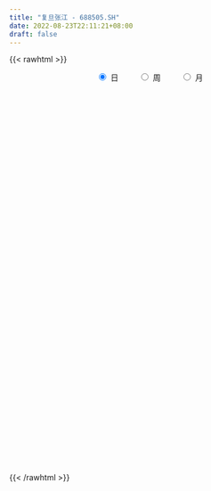 ```yaml
---
title: "复旦张江 - 688505.SH"
date: 2022-08-23T22:11:21+08:00
draft: false
---
```

{{< rawhtml >}}
    <div style="text-align: center">
        <label style="padding: 1rem;"><input style="margin-right: .5rem" type="radio" name="period" value="D" checked onclick="period_change(this)">日</label>
        <label style="padding: 1rem;"><input style="margin-right: .5rem" type="radio" name="period" value="W" onclick="period_change(this)">周</label>
        <label style="padding: 1rem;"><input style="margin-right: .5rem" type="radio" name="period" value="M" onclick="period_change(this)">月</label>
    </div>
    <div id="chart" style="height: 700px;"></div> 
    <script type="text/javascript">
        const D_v = [76328.66,48718.75,51673.38,48593.24,32938.9,32099.64,43864.96,25094.76,21499.62,27005.58,25960.57,44489.82,26646.98,16839.26,27186.31,17650.67,31165.81,21767.52,19014.86,17422.66,15297.17,24206.84,29619.62,17460.72,34675.68,40449.89,35082.42,28810.67,34961.27,22190.69,23290.17,16695.64,68812.98,31321.68,22598.66,21923.4,22404.1,19158.09,12750.7,12452.68,10715.22,10880.8,13964.85,22735.4,21359.89,11650.15,12682.81,9159.92,12385.87,13962.2,31898.97,16087.97,20647.79,10411.73,10715.38,11738.83,15129.91,21895.9,42378.8,28022.64,15023.96,12679.72,13026.88,21843.67,43328.96,18750.77,11022.81,17846.44,23615.46,11383.09,9647.16,7306.92,10252.42,15145.03,9980.02,29774.53,13939.9,9426.38,10281.34,10187.35,15174.56,17525.55,43555.83,18565.34,40771.62,23407.54,20219.77,21997.75,11244.55,8115.82,20741.44,22721.81,18807.56,40861.44,33724.51,17733.94,29205.51,15873.86,20703.84,14997.7,15322.51,16467.96,23490.02,21555.84,19764.65,30708.14,20099.13,27741.72,16903.27,24278.81,28329.15,27124.76,21354.89,20408.61,13074.81,19163.3,15902.95,67958.71,32864.44,26677.65,36218.68,34462.4,25064.29,37264.18,27224.1,22513.42,15408.99,10113.68,14220.86,20491.48,17607.98,16617.59,25981.37,15608.17,12649.64,11375.16,12548.75,12487.49,11786.83,9486.56,14802.1,11200.28,14172.16,18142.05,12207.58,8937.88,9774.83,13845.26,9209.18,9487.61,14342.39,17788.95,11445.05,8363.87,9127.71,12724.09,9289.97,8888.23,12164.16,10303.76,12368.24,11558.86,12117.13,11739.08,27234.64,12341.15,11121.39,6440.14,17146.52,22449.97,36831.16,45171.41,93905.0,58542.0,32676.22,43978.54,58870.8,27734.43,117221.06,75694.62,76534.49,51558.11,50437.21,32629.89,40467.21,35429.46,39816.4,91160.13,99369.83,52700.39,46005.67,57762.95,52790.23,37413.96,45991.01,40026.73,41416.73,33459.29,89448.97,69896.51,48633.67,113622.12,81937.55,41734.45,53267.99,86619.14,54147.04,28687.25,23874.56,31375.1,19596.99,35255.6,37209.27,22827.5,25039.27,28131.82,25658.21,28813.22,24873.69,47017.04,35700.39,28334.89,17886.74,28197.27,24090.89,18882.47,20586.09,20383.52,24140.84,19648.96,20087.07,96918.32,47454.74,23915.64,32422.05,26734.75,30548.29,17891.36,21675.2,27635.55,19214.37,24518.55,26793.66,37311.09,19608.28,18713.37,20454.15,20051.81,25027.97,29083.27,64382.86,47965.41,24905.64,29293.91,27135.43,18122.7,26341.39,20803.15,16843.56,17252.77,21098.57,23088.86,31375.29,18657.32,24502.76,20940.46,29505.53,26672.9,21294.03,16858.69,20639.15,21657.83,23945.89,24113.18,21615.39,19369.04,18343.1,19772.87,21537.57,19199.63,40028.13,36766.38,25784.19,13401.2,15415.64,27430.5,29757.54,19250.62,20211.95,15404.55,11910.68,16417.95,10106.75,7985.21,15816.31,9913.17,9692.74,25210.13,17028.23,11307.41,12731.07,13560.79,8439.44,9860.7,9729.69,9134.87,8779.13,15239.05,17227.47,16758.8,33887.76,16970.27,15702.16,18327.01,12005.79,15516.58,17181.44,24643.97,28267.5,16661.13,25308.16,53048.96,31288.53,23276.6,17846.16,21428.91,14972.62,11208.3,16704.56,25935.52,24278.87,17865.74,20089.8,19713.56,15949.75,16583.13,20652.64,22599.27,26258.0,24922.41,23234.12,21282.09,34811.97,43201.85,52483.68,81967.58,44239.96,47801.56,46836.81,72987.06,62887.3,60676.8,46382.47,118111.95,90764.12,63988.63,42637.53,47947.69,40301.61,52604.08,51623.59,21352.5,30877.44,15988.32,14436.21,14929.05,17668.02,15276.91,18944.11,14104.94,10872.46,11357.83,11541.3,13301.26,21611.87,18243.04,17025.69,41875.85,20403.26,24347.25,14489.0,15483.08,18844.79,22623.47,23944.36,29297.0,36581.4,28514.9,32473.05,28147.74,22550.49,26518.51,31687.51,20624.36,33972.26,19965.81,18350.92,22656.51,25113.72,24638.89,45288.75,26452.96,61568.58,29667.18,30217.52,27485.73,28699.68,25957.76,18041.05,15725.3,13852.19,26691.45,11620.84,10227.06,17317.61,23254.58,19511.82,30669.19,25116.96,23685.93,13861.62,23257.62,27136.54,16119.41,12451.39,18106.73,19749.21,17783.84,17279.1,24046.97,20056.16,12817.63,15588.83,25064.43,37411.01,34391.36,13470.41,15643.63,15232.92,16887.49,34327.24,34906.41,61331.27,77508.77,41334.57,28623.17,26815.86,29357.61,32153.39,23260.65,32981.77,23917.61,22853.95,32698.36,27139.98,21242.62,26099.07,32208.95,25035.82,29254.71,30240.11,21017.47,19726.6,77703.59,33769.61,26721.53,30792.26,20430.72,21557.47,33388.0,13578.83,25626.44,18634.07,19304.44,15305.17,15522.05,21306.68,22570.69,12601.27,13154.87,12483.11,20022.09,17953.41,11801.96,33200.71,18763.9,13402.37,29900.54,16544.15,27367.65,15707.46,28948.59,21370.57,15259.08,62560.91,19681.72,18219.7,20054.93,14230.99,16109.06]
const D_histogram = [0.0,-0.0287179487,-0.1013064504,-0.2299030663,-0.2440258501,-0.2904012749,-0.2485999255,-0.2418623212,-0.2275478108,-0.186379823,-0.162660901,-0.2030818476,-0.2779317408,-0.2906699097,-0.3097342964,-0.2978733149,-0.2889079527,-0.2668909455,-0.2206466967,-0.1560331708,-0.1142083097,-0.1109353491,-0.1247247597,-0.1150162121,-0.1891055949,-0.2801323438,-0.3750885016,-0.4462532231,-0.3765046982,-0.2837739937,-0.1712801729,-0.1099800178,0.0496490683,0.1641484403,0.2101616461,0.2052525476,0.2352244132,0.2070941428,0.1620563274,0.1020310216,0.0750928751,0.0605614598,0.1163332061,0.2174480546,0.2760928484,0.289098467,0.2638613486,0.2319685941,0.2149163293,0.2177806922,0.2631143693,0.2440224565,0.1735073058,0.1340507322,0.0922113874,0.05979616,0.0201726963,-0.0621427286,-0.2037741464,-0.2049396981,-0.2164531459,-0.1829396058,-0.1691307952,-0.0901533749,0.0008469294,0.0237730211,0.0512769324,0.0411626865,0.0838495158,0.1016808444,0.1180829672,0.1209731505,0.119434318,0.1002498547,0.0899279425,0.1174058653,0.0985830623,0.0751144286,0.0625564746,0.0630964429,0.074226526,0.0950707132,0.1577083855,0.1663171885,0.2193652877,0.2152996204,0.1623950356,0.0774533181,0.0354198508,0.012192352,-0.0535794627,-0.1073475294,-0.1613776048,-0.2136480974,-0.2201071832,-0.2282829574,-0.2653037765,-0.2604228402,-0.2378754787,-0.2163821271,-0.1993738302,-0.1530668599,-0.0738820736,-0.00168525,0.0144875704,-0.0302240841,-0.0570773647,-0.0922594073,-0.0980601695,-0.123208328,-0.0810263851,-0.0101569903,0.0462832541,0.1046552927,0.1245635848,0.1586029663,0.1559575404,0.2609282178,0.2964269283,0.2749964351,0.2636910105,0.268934253,0.2479241726,0.1675993204,0.0590313002,-0.032964271,-0.0956349742,-0.1242967888,-0.1030532749,-0.0494942788,-0.0045406504,0.0530947584,0.0893712621,0.0833516297,0.0815796611,0.0715279959,0.0489925559,0.0592691602,0.0498709637,0.0572379349,0.0522601605,0.054364833,0.0536544641,0.0115276797,-0.0211908448,-0.0251891678,-0.0377226338,-0.0676262923,-0.0620231531,-0.0572917625,-0.0296116792,-0.0061621138,0.0312895705,0.0410213788,0.0570259646,0.0453607666,0.043026049,0.0299712278,0.0146423579,0.0197181793,0.0066397626,0.0256109147,0.044471945,0.0717465156,0.1014248742,0.0931705024,0.06582822,0.0405688296,0.0548608749,0.0815815627,0.1253546023,0.1721299489,0.2670823246,0.3266562298,0.331470168,0.2645777094,0.2583910963,0.2287241606,0.3251347787,0.3090639113,0.3170800126,0.2343894839,0.0820537573,-0.0033891179,-0.0213582396,-0.0094471784,-0.0196157911,0.0456608009,0.1700152479,0.2191930399,0.2149831113,0.2076739738,0.1274945314,0.0732006703,0.0703577334,0.0180653014,-0.0395466761,-0.0750464093,-0.0021190031,0.0034859007,-0.0327692227,0.0235001659,-0.0158508565,-0.0364547305,-0.0703103205,-0.1903088916,-0.2956728047,-0.3518433874,-0.3696050066,-0.4183168545,-0.4095304084,-0.3533833402,-0.2575640853,-0.2006654628,-0.1630287817,-0.1677844624,-0.1455104779,-0.1109598739,-0.0945235347,-0.1156141131,-0.119289774,-0.1415798341,-0.1370316232,-0.1468584612,-0.1335747869,-0.1247049219,-0.1258022352,-0.092597403,-0.0458040208,-0.0292182569,-0.0400270214,0.0251873099,0.0235326598,0.026585826,0.0227964643,-0.0004512139,-0.0461624573,-0.0830303032,-0.1103188327,-0.0935452152,-0.0664129824,-0.042993591,-0.0006948465,0.0410104982,0.0634715846,0.0712722775,0.0514438048,0.0688269344,0.0925110366,0.1142248187,0.139686795,0.108409036,0.0850801139,0.039044446,0.0066279708,-0.0098244498,-0.042189474,-0.0380630589,-0.0328920824,-0.0317297348,-0.0426411816,-0.0604510647,-0.0853424102,-0.0844549724,-0.0704548068,-0.0634872311,-0.0330683262,-0.0028715316,0.0198660378,0.0379674428,0.0406403693,0.0487265169,0.0577560898,0.0540084678,0.0410493545,0.0248169653,0.0213672019,0.0075543603,0.0115655518,0.0169392189,0.0426300306,0.0553606054,0.0444963563,0.0333513205,0.0429601722,0.0688045916,0.0841682243,0.0906891264,0.0930335707,0.0790236408,0.0572319488,0.0596544845,0.0501876521,0.0438614996,0.0205902234,0.0025491241,-0.0061684542,-0.0519671927,-0.103810332,-0.1175589018,-0.1077182237,-0.1095278569,-0.0902154076,-0.0680434669,-0.0514682238,-0.0436197139,-0.0262367257,-0.0030909808,0.0167168654,0.0263361773,0.0551704696,0.0656931049,0.071695126,0.0571549011,0.0501546251,0.0481328965,0.0498660794,0.0601300232,0.0705985448,0.0670838969,0.0650470414,0.0951656126,0.1047140406,0.1006302924,0.088625057,0.0522986509,0.0178295365,0.0022452434,-0.0038814558,0.0007169365,0.0073276825,0.0071783656,0.0002307323,-0.0118906269,-0.0240395478,-0.02721779,-0.0290119776,-0.0285021348,-0.0341680548,-0.05098805,-0.0508269005,-0.0501257277,-0.0451795288,-0.0351762379,-0.0160657087,0.0167223456,0.0225029282,0.0371666765,0.0335704536,0.0524646026,0.0607327053,0.0662359948,0.0568033635,0.0734739092,0.0792988189,0.0484836793,0.0159916189,-0.0273718432,-0.0656410693,-0.120897764,-0.1906496203,-0.2207233617,-0.2557568728,-0.2531890372,-0.2253345936,-0.1844921169,-0.1397822344,-0.1016934539,-0.0924939076,-0.0710405382,-0.0415930618,-0.0156038635,-0.0026817287,0.0103134092,0.0366894571,0.0393536229,0.0524533511,0.0336352046,0.0327356147,0.0475068122,0.0571776615,0.0687580196,0.0769423862,0.0811174524,0.0676977573,0.0291211296,-0.0270965582,-0.0275448743,-0.0063534563,-0.0020512058,-0.0328063265,-0.0334317674,-0.0118726412,0.017382824,0.0537180264,0.0669364197,0.0718400964,0.067282413,0.066452753,0.0493446562,0.048983161,0.0520054759,0.0709116177,0.0724554792,0.0724435769,0.0476795267,0.0041235745,-0.0470223715,-0.0650375349,-0.0886359427,-0.0951494341,-0.1223049499,-0.1255964769,-0.1236825372,-0.1208770528,-0.1327005695,-0.1374547617,-0.1761443035,-0.187087332,-0.1649612594,-0.1445900258,-0.1011681462,-0.0523641753,-0.0275147389,0.0072457645,0.0380833189,0.0596532767,0.0818059093,0.0972324316,0.0946493294,0.0870795954,0.0861553327,0.0783994057,0.0748857106,0.0944661308,0.0685674988,0.0600372126,0.0512162243,0.0431968849,0.0455745856,0.068280319,0.0934468997,0.1345780498,0.1762326461,0.1773394575,0.1666093755,0.1371557308,0.1163432218,0.0966672526,0.0721330008,0.0571625713,0.04884105,0.0443736681,0.0475604502,0.042505725,0.0241571844,0.0156139086,0.0174577081,0.0192937142,0.0254518511,0.0173455938,0.0128094559,0.0030614765,0.0288414416,0.026332869,0.0106323111,-0.0093470284,-0.0137088024,-0.0163181886,-0.0399914137,-0.0512841945,-0.0432592766,-0.0489755477,-0.0437479492,-0.0331116274,-0.0227582113,-0.0098821045,-0.0088408202,-0.0044028063,-0.005716521,-0.0028952919,0.0062054053,0.0040726717,0.0032978565,-0.0227579831,-0.033247417,-0.0314399483,-0.0098227557,0.0045928447,0.020748412,0.0243368327,0.0332065392,0.0346349782,0.026778317,-0.0044161849,-0.0224278184,-0.0350104281,-0.046641717,-0.0524934627,-0.0594017144]
const D_fast = [0.0,-0.0358974359,-0.1338125502,-0.3198849327,-0.3950141789,-0.5139899226,-0.5343385545,-0.5880665304,-0.6306389728,-0.6360659408,-0.653012244,-0.7442036525,-0.8885364809,-0.9739421272,-1.070440088,-1.1330474352,-1.1963090612,-1.2410147903,-1.2499322158,-1.2243269826,-1.2110541989,-1.2355150756,-1.2804856761,-1.2995311816,-1.420896963,-1.5819567979,-1.7706850811,-1.9534131083,-1.977790758,-1.9560035519,-1.8863297744,-1.8525246237,-1.6804832705,-1.5249467885,-1.4263931711,-1.3799891327,-1.2912111638,-1.2675678986,-1.2720916321,-1.3066091825,-1.3147741102,-1.3141651605,-1.2293101127,-1.0738332506,-0.9461652446,-0.8608850093,-0.8201567906,-0.7940573965,-0.757380579,-0.7000710431,-0.5889587736,-0.5470450722,-0.5741833966,-0.5801272871,-0.598913785,-0.6163799725,-0.6509602621,-0.7488113692,-0.9413863235,-0.9937867997,-1.0594135341,-1.0716348954,-1.1001087836,-1.0436697071,-0.9524576704,-0.9235883234,-0.883265179,-0.8830887533,-0.819439545,-0.7761880053,-0.7302651408,-0.6971316698,-0.6688119228,-0.6629339225,-0.650773849,-0.5939444599,-0.5881214973,-0.5928115238,-0.5897303592,-0.5734162802,-0.5437295655,-0.4991177,-0.3970529313,-0.3468648313,-0.2389754101,-0.1892161723,-0.2015219983,-0.2671003861,-0.3002788908,-0.3204583016,-0.3996249819,-0.4802299311,-0.5746044077,-0.6802869246,-0.7417728062,-0.8070193197,-0.910366083,-0.9705908567,-1.0075123648,-1.0401145451,-1.0729497058,-1.0649094504,-1.0041951825,-0.9324196713,-0.9126249584,-0.9648926339,-1.0060152557,-1.0642621501,-1.0945779546,-1.1505281951,-1.1286028486,-1.0602727013,-0.9922616434,-0.9077257816,-0.8566765933,-0.7829864703,-0.746642511,-0.5764397792,-0.4668343367,-0.4195157211,-0.364898393,-0.2924215873,-0.2514506246,-0.2898756467,-0.3836858418,-0.4839224808,-0.5705019275,-0.6302379393,-0.6347577442,-0.5935723178,-0.5497538519,-0.4788447536,-0.4202254343,-0.4054071593,-0.3867842126,-0.3789538788,-0.3892411799,-0.3641472855,-0.3610777411,-0.3394012862,-0.3313140205,-0.3156181397,-0.3029148926,-0.3421597571,-0.3801759928,-0.3904716077,-0.4124357321,-0.4592459637,-0.4691486128,-0.4787401628,-0.4584629993,-0.4365539623,-0.3912798854,-0.3712927324,-0.3410316554,-0.3413566617,-0.3329348671,-0.3384968814,-0.3501651618,-0.3401597955,-0.3515782716,-0.3262043908,-0.2962253743,-0.2510141748,-0.1959795977,-0.1809413438,-0.1918265712,-0.2069437543,-0.1789364902,-0.1318204117,-0.0567087215,0.0330991123,0.1948220692,0.3360600318,0.423741512,0.4229934808,0.4814046417,0.5089187462,0.6866130589,0.7478081693,0.8350942739,0.8110011162,0.6791788289,0.5928886741,0.5695799925,0.5791292591,0.5640566987,0.640748491,0.8076067499,0.9115828019,0.9611186511,1.005728007,0.9574221974,0.9214285039,0.9361750005,0.8883988937,0.8209002472,0.7666389117,0.8390365671,0.845512946,0.801065517,0.8632099471,0.8198962105,0.7901786539,0.7387454838,0.5711696897,0.3918875754,0.247756146,0.1375932751,-0.0156977864,-0.1092939424,-0.1414927092,-0.1100644757,-0.1033322189,-0.1064527332,-0.1531545295,-0.1672581644,-0.160447529,-0.1676420735,-0.2176361802,-0.2511342845,-0.3088193032,-0.3385289981,-0.3850704514,-0.4051804738,-0.4274868392,-0.4600347114,-0.4499792299,-0.4146368529,-0.4053556533,-0.4261711731,-0.3546600144,-0.3504314995,-0.3407318767,-0.3388221224,-0.3621826041,-0.4194344618,-0.4770598835,-0.5319281212,-0.5385408075,-0.5280118203,-0.5153408267,-0.4732157938,-0.4212578245,-0.382928842,-0.3573100797,-0.3642776013,-0.3296877381,-0.2828758767,-0.2326058899,-0.1722222149,-0.1763977149,-0.1784566084,-0.2147311649,-0.2454906473,-0.2643991804,-0.3073115731,-0.3127009228,-0.3157529668,-0.322523053,-0.3440947951,-0.3770174444,-0.4232443925,-0.4434706977,-0.4470842338,-0.455988466,-0.4338366425,-0.4043577308,-0.3766536521,-0.3490603863,-0.3362273675,-0.3159595907,-0.2924909953,-0.2827365004,-0.285433275,-0.295461423,-0.2935693859,-0.3054936374,-0.2985910579,-0.2889825861,-0.2526342668,-0.2260635407,-0.2258037006,-0.2286109063,-0.2082620115,-0.1652164442,-0.1288107554,-0.0996175718,-0.0740147348,-0.0682687545,-0.0757524593,-0.0584163025,-0.0553362218,-0.0506969994,-0.0688207197,-0.086224538,-0.0964842299,-0.1552747666,-0.2330704888,-0.2762087842,-0.2932976619,-0.3224892594,-0.3257306619,-0.320569588,-0.3168614008,-0.3199178194,-0.3090940127,-0.286721013,-0.2627339504,-0.2465305942,-0.2039036844,-0.176957773,-0.1530319703,-0.1532834699,-0.1477450897,-0.1377335941,-0.1235338914,-0.0982374419,-0.070119284,-0.0568629577,-0.0426380529,0.0112719215,0.0469988597,0.0680726846,0.0782237134,0.05497197,0.0249602398,0.0099372575,0.0028401944,0.0076178208,0.0160604874,0.0177057619,0.0108158117,-0.0042782042,-0.022437012,-0.0324197018,-0.0414668838,-0.0480825747,-0.0622905083,-0.0918575161,-0.1044030917,-0.1162333508,-0.1225820342,-0.1213728028,-0.1062787006,-0.0693100599,-0.0579037453,-0.0339483279,-0.0291519373,0.0028583622,0.0263096413,0.0483719295,0.053140139,0.088179162,0.1138287765,0.0951345567,0.066640401,0.0164339781,-0.0382455153,-0.1237266511,-0.2411409124,-0.3263954942,-0.4253682236,-0.4860976472,-0.514576852,-0.5198574045,-0.5100930807,-0.4974276636,-0.5113515942,-0.5076583593,-0.4886091484,-0.4665209159,-0.4542692134,-0.4386957232,-0.403147311,-0.3906447394,-0.3644316735,-0.3748410188,-0.367556705,-0.3409088045,-0.3169435398,-0.2881736768,-0.2607537137,-0.2362992844,-0.2327945402,-0.2640908854,-0.3270827128,-0.3344172475,-0.3148141935,-0.3110247444,-0.3499814468,-0.3589648296,-0.3403738636,-0.3067726924,-0.2570079835,-0.2270554852,-0.2041917844,-0.1919288646,-0.1761453364,-0.1809172691,-0.1690329741,-0.1530092902,-0.116375244,-0.0967175126,-0.0786185207,-0.0914626892,-0.1339877479,-0.1968892867,-0.2311638338,-0.2769212273,-0.3072220772,-0.3649538305,-0.3996444767,-0.4286511713,-0.4560649501,-0.5010636092,-0.5401814919,-0.6229071094,-0.680621971,-0.6997362132,-0.7155124861,-0.697382643,-0.6616697159,-0.6436989643,-0.6071270197,-0.5667686356,-0.5302853587,-0.4876812488,-0.4479466185,-0.4268673883,-0.4126672235,-0.3920526531,-0.3802087286,-0.3650009961,-0.3218040432,-0.3305608005,-0.3240817835,-0.3200987157,-0.3173188339,-0.3035474868,-0.2637716737,-0.215243368,-0.1404677055,-0.0547549477,-0.0093132719,0.02160899,0.026444278,0.0347175745,0.0392084184,0.0327074168,0.0320276301,0.0359163713,0.0425424064,0.0576193011,0.0631910072,0.0508817626,0.046241964,0.0524501905,0.0591096251,0.0716307249,0.067860866,0.066527092,0.0575444818,0.0905348073,0.094609452,0.0815669718,0.0592508752,0.0514619006,0.0447729673,0.0111018888,-0.0130119407,-0.0158018419,-0.0337619999,-0.0394713887,-0.0371129738,-0.0324491105,-0.0220435298,-0.0232124506,-0.0198751383,-0.0226179833,-0.0205205771,-0.0098685286,-0.0109830943,-0.0109334453,-0.0426787807,-0.0614800688,-0.0675325872,-0.0483710835,-0.0328072719,-0.0114646017,-0.0017919728,0.0153793685,0.025466552,0.0243044701,-0.007994078,-0.0316126661,-0.0529478829,-0.076239601,-0.0952147124,-0.1169733926]
const D_slow = [0.0,-0.0071794872,-0.0325060998,-0.0899818664,-0.1509883289,-0.2235886476,-0.285738629,-0.3462042093,-0.403091162,-0.4496861177,-0.490351343,-0.5411218049,-0.6106047401,-0.6832722175,-0.7607057916,-0.8351741203,-0.9074011085,-0.9741238449,-1.0292855191,-1.0682938118,-1.0968458892,-1.1245797265,-1.1557609164,-1.1845149694,-1.2317913681,-1.3018244541,-1.3955965795,-1.5071598853,-1.6012860598,-1.6722295582,-1.7150496015,-1.7425446059,-1.7301323388,-1.6890952288,-1.6365548172,-1.5852416803,-1.526435577,-1.4746620413,-1.4341479595,-1.4086402041,-1.3898669853,-1.3747266203,-1.3456433188,-1.2912813052,-1.2222580931,-1.1499834763,-1.0840181392,-1.0260259906,-0.9722969083,-0.9178517353,-0.8520731429,-0.7910675288,-0.7476907023,-0.7141780193,-0.6911251725,-0.6761761325,-0.6711329584,-0.6866686405,-0.7376121771,-0.7888471016,-0.8429603881,-0.8886952896,-0.9309779884,-0.9535163321,-0.9533045998,-0.9473613445,-0.9345421114,-0.9242514398,-0.9032890608,-0.8778688497,-0.8483481079,-0.8181048203,-0.7882462408,-0.7631837771,-0.7407017915,-0.7113503252,-0.6867045596,-0.6679259525,-0.6522868338,-0.6365127231,-0.6179560916,-0.5941884133,-0.5547613169,-0.5131820198,-0.4583406978,-0.4045157927,-0.3639170338,-0.3445537043,-0.3356987416,-0.3326506536,-0.3460455193,-0.3728824016,-0.4132268028,-0.4666388272,-0.521665623,-0.5787363623,-0.6450623065,-0.7101680165,-0.7696368862,-0.823732418,-0.8735758755,-0.9118425905,-0.9303131089,-0.9307344214,-0.9271125288,-0.9346685498,-0.948937891,-0.9720027428,-0.9965177852,-1.0273198672,-1.0475764634,-1.050115711,-1.0385448975,-1.0123810743,-0.9812401781,-0.9415894365,-0.9026000514,-0.837367997,-0.7632612649,-0.6945121562,-0.6285894035,-0.5613558403,-0.4993747971,-0.4574749671,-0.442717142,-0.4509582098,-0.4748669533,-0.5059411505,-0.5317044693,-0.544078039,-0.5452132015,-0.531939512,-0.5095966964,-0.488758789,-0.4683638737,-0.4504818747,-0.4382337358,-0.4234164457,-0.4109487048,-0.3966392211,-0.3835741809,-0.3699829727,-0.3565693567,-0.3536874368,-0.358985148,-0.3652824399,-0.3747130983,-0.3916196714,-0.4071254597,-0.4214484003,-0.4288513201,-0.4303918485,-0.4225694559,-0.4123141112,-0.39805762,-0.3867174284,-0.3759609161,-0.3684681092,-0.3648075197,-0.3598779749,-0.3582180342,-0.3518153055,-0.3406973193,-0.3227606904,-0.2974044718,-0.2741118462,-0.2576547912,-0.2475125838,-0.2337973651,-0.2134019744,-0.1820633239,-0.1390308366,-0.0722602555,0.009403802,0.092271344,0.1584157714,0.2230135454,0.2801945856,0.3614782802,0.4387442581,0.5180142612,0.5766116322,0.5971250715,0.5962777921,0.5909382322,0.5885764376,0.5836724898,0.59508769,0.637591502,0.692389762,0.7461355398,0.7980540332,0.8299276661,0.8482278336,0.865817267,0.8703335924,0.8604469233,0.841685321,0.8411555702,0.8420270454,0.8338347397,0.8397097812,0.835747067,0.8266333844,0.8090558043,0.7614785814,0.6875603802,0.5995995334,0.5071982817,0.4026190681,0.300236466,0.2118906309,0.1474996096,0.0973332439,0.0565760485,0.0146299329,-0.0217476866,-0.0494876551,-0.0731185387,-0.102022067,-0.1318445105,-0.1672394691,-0.2014973749,-0.2382119902,-0.2716056869,-0.3027819174,-0.3342324762,-0.3573818269,-0.3688328321,-0.3761373964,-0.3861441517,-0.3798473242,-0.3739641593,-0.3673177028,-0.3616185867,-0.3617313902,-0.3732720045,-0.3940295803,-0.4216092885,-0.4449955923,-0.4615988379,-0.4723472357,-0.4725209473,-0.4622683227,-0.4464004266,-0.4285823572,-0.415721406,-0.3985146724,-0.3753869133,-0.3468307086,-0.3119090099,-0.2848067509,-0.2635367224,-0.2537756109,-0.2521186182,-0.2545747306,-0.2651220991,-0.2746378638,-0.2828608844,-0.2907933181,-0.3014536135,-0.3165663797,-0.3379019823,-0.3590157254,-0.376629427,-0.3925012348,-0.4007683164,-0.4014861993,-0.3965196898,-0.3870278291,-0.3768677368,-0.3646861076,-0.3502470851,-0.3367449682,-0.3264826295,-0.3202783882,-0.3149365878,-0.3130479977,-0.3101566097,-0.305921805,-0.2952642974,-0.281424146,-0.2703000569,-0.2619622268,-0.2512221838,-0.2340210359,-0.2129789798,-0.1903066982,-0.1670483055,-0.1472923953,-0.1329844081,-0.118070787,-0.1055238739,-0.094558499,-0.0894109432,-0.0887736621,-0.0903157757,-0.1033075739,-0.1292601569,-0.1586498823,-0.1855794382,-0.2129614025,-0.2355152544,-0.2525261211,-0.265393177,-0.2762981055,-0.2828572869,-0.2836300321,-0.2794508158,-0.2728667715,-0.2590741541,-0.2426508778,-0.2247270963,-0.2104383711,-0.1978997148,-0.1858664907,-0.1733999708,-0.158367465,-0.1407178288,-0.1239468546,-0.1076850942,-0.0838936911,-0.0577151809,-0.0325576078,-0.0104013436,0.0026733191,0.0071307033,0.0076920141,0.0067216502,0.0069008843,0.0087328049,0.0105273963,0.0105850794,0.0076124227,0.0016025357,-0.0052019118,-0.0124549062,-0.0195804399,-0.0281224536,-0.0408694661,-0.0535761912,-0.0661076231,-0.0774025053,-0.0861965648,-0.090212992,-0.0860324056,-0.0804066735,-0.0711150044,-0.062722391,-0.0496062403,-0.034423064,-0.0178640653,-0.0036632244,0.0147052528,0.0345299576,0.0466508774,0.0506487821,0.0438058213,0.027395554,-0.002828887,-0.0504912921,-0.1056721325,-0.1696113507,-0.23290861,-0.2892422584,-0.3353652876,-0.3703108462,-0.3957342097,-0.4188576866,-0.4366178212,-0.4470160866,-0.4509170525,-0.4515874847,-0.4490091324,-0.4398367681,-0.4299983624,-0.4168850246,-0.4084762234,-0.4002923198,-0.3884156167,-0.3741212013,-0.3569316964,-0.3376960999,-0.3174167368,-0.3004922975,-0.2932120151,-0.2999861546,-0.3068723732,-0.3084607372,-0.3089735387,-0.3171751203,-0.3255330622,-0.3285012225,-0.3241555165,-0.3107260099,-0.2939919049,-0.2760318808,-0.2592112776,-0.2425980893,-0.2302619253,-0.2180161351,-0.2050147661,-0.1872868617,-0.1691729919,-0.1510620976,-0.1391422159,-0.1381113223,-0.1498669152,-0.1661262989,-0.1882852846,-0.2120726431,-0.2426488806,-0.2740479998,-0.3049686341,-0.3351878973,-0.3683630397,-0.4027267301,-0.446762806,-0.493534639,-0.5347749538,-0.5709224603,-0.5962144968,-0.6093055406,-0.6161842254,-0.6143727843,-0.6048519545,-0.5899386354,-0.569487158,-0.5451790501,-0.5215167178,-0.4997468189,-0.4782079858,-0.4586081343,-0.4398867067,-0.416270174,-0.3991282993,-0.3841189961,-0.37131494,-0.3605157188,-0.3491220724,-0.3320519927,-0.3086902677,-0.2750457553,-0.2309875938,-0.1866527294,-0.1450003855,-0.1107114528,-0.0816256474,-0.0574588342,-0.039425584,-0.0251349412,-0.0129246787,-0.0018312617,0.0100588509,0.0206852822,0.0267245782,0.0306280554,0.0349924824,0.039815911,0.0461788737,0.0505152722,0.0537176362,0.0544830053,0.0616933657,0.0682765829,0.0709346607,0.0685979036,0.065170703,0.0610911559,0.0510933024,0.0382722538,0.0274574347,0.0152135478,0.0042765605,-0.0040013464,-0.0096908992,-0.0121614253,-0.0143716304,-0.015472332,-0.0169014622,-0.0176252852,-0.0160739339,-0.015055766,-0.0142313018,-0.0199207976,-0.0282326518,-0.0360926389,-0.0385483278,-0.0374001167,-0.0322130137,-0.0261288055,-0.0178271707,-0.0091684261,-0.0024738469,-0.0035778931,-0.0091848477,-0.0179374547,-0.029597884,-0.0427212497,-0.0575716783]
const D_data = [['2020-08-04', 32.79, 32.85, 32.33, 33.93],['2020-08-05', 32.0, 32.4, 31.7, 32.85],['2020-08-06', 32.24, 31.52, 31.28, 32.5],['2020-08-07', 31.52, 30.13, 29.96, 31.52],['2020-08-10', 30.29, 30.97, 29.93, 31.29],['2020-08-11', 30.9, 30.16, 30.01, 31.39],['2020-08-12', 30.18, 31.0, 29.56, 31.0],['2020-08-13', 31.0, 30.45, 30.36, 31.19],['2020-08-14', 30.6, 30.36, 29.91, 30.76],['2020-08-17', 30.15, 30.62, 30.14, 30.84],['2020-08-18', 30.62, 30.37, 30.28, 30.87],['2020-08-19', 30.36, 29.3, 29.2, 30.4],['2020-08-20', 29.39, 28.28, 28.22, 29.39],['2020-08-21', 28.3, 28.5, 28.22, 28.87],['2020-08-24', 28.55, 27.99, 27.28, 28.67],['2020-08-25', 28.08, 28.0, 27.7, 28.47],['2020-08-26', 28.2, 27.66, 27.49, 29.0],['2020-08-27', 27.66, 27.55, 27.28, 27.83],['2020-08-28', 27.54, 27.7, 27.31, 27.78],['2020-08-31', 27.73, 27.93, 27.7, 28.45],['2020-09-01', 28.1, 27.67, 27.56, 28.17],['2020-09-02', 27.67, 27.06, 27.0, 27.95],['2020-09-03', 27.06, 26.56, 26.36, 27.13],['2020-09-04', 26.3, 26.58, 26.1, 26.74],['2020-09-07', 26.58, 25.06, 25.05, 26.79],['2020-09-08', 25.14, 24.03, 23.76, 25.36],['2020-09-09', 23.9, 23.02, 23.02, 24.0],['2020-09-10', 23.18, 22.33, 22.3, 23.5],['2020-09-11', 22.34, 23.54, 22.23, 23.78],['2020-09-14', 23.81, 23.77, 23.51, 24.3],['2020-09-15', 23.77, 24.15, 23.74, 24.57],['2020-09-16', 24.3, 23.62, 23.55, 24.3],['2020-09-17', 23.72, 25.18, 23.65, 25.94],['2020-09-18', 25.58, 25.2, 24.9, 25.72],['2020-09-21', 25.24, 24.69, 24.61, 25.28],['2020-09-22', 24.61, 24.1, 24.03, 24.9],['2020-09-23', 24.4, 24.56, 24.06, 24.99],['2020-09-24', 24.31, 23.8, 23.69, 24.51],['2020-09-25', 24.18, 23.33, 23.1, 24.3],['2020-09-28', 23.41, 22.76, 22.58, 23.78],['2020-09-29', 22.76, 22.81, 22.76, 23.28],['2020-09-30', 22.83, 22.71, 22.71, 23.35],['2020-10-09', 23.0, 23.58, 23.0, 23.68],['2020-10-12', 23.8, 24.52, 23.79, 24.56],['2020-10-13', 24.52, 24.44, 24.21, 24.9],['2020-10-14', 24.5, 24.12, 24.09, 24.6],['2020-10-15', 24.1, 23.67, 23.55, 24.5],['2020-10-16', 23.5, 23.48, 23.36, 23.9],['2020-10-19', 23.47, 23.57, 23.4, 23.96],['2020-10-20', 23.3, 23.82, 23.03, 23.86],['2020-10-21', 23.85, 24.55, 23.85, 24.9],['2020-10-22', 24.55, 23.9, 23.9, 24.55],['2020-10-23', 24.2, 23.07, 23.0, 24.2],['2020-10-26', 22.95, 23.18, 22.58, 23.29],['2020-10-27', 23.23, 22.92, 22.66, 23.26],['2020-10-28', 22.76, 22.8, 22.55, 23.22],['2020-10-29', 22.6, 22.45, 22.4, 22.74],['2020-10-30', 22.46, 21.47, 21.31, 22.66],['2020-11-02', 21.4, 19.91, 19.4, 21.5],['2020-11-03', 19.9, 21.01, 19.7, 21.39],['2020-11-04', 20.92, 20.56, 20.37, 21.05],['2020-11-05', 21.25, 20.9, 20.68, 21.27],['2020-11-06', 20.98, 20.51, 20.37, 20.98],['2020-11-09', 20.65, 21.34, 20.65, 21.47],['2020-11-10', 21.5, 21.78, 21.5, 22.67],['2020-11-11', 21.4, 21.11, 21.02, 21.57],['2020-11-12', 21.18, 21.2, 21.13, 21.59],['2020-11-13', 21.28, 20.68, 20.5, 21.28],['2020-11-16', 20.7, 21.35, 20.7, 21.75],['2020-11-17', 21.47, 21.15, 20.8, 21.5],['2020-11-18', 21.12, 21.19, 20.8, 21.3],['2020-11-19', 20.93, 21.05, 20.91, 21.29],['2020-11-20', 21.07, 20.98, 20.86, 21.19],['2020-11-23', 20.98, 20.68, 20.65, 21.18],['2020-11-24', 20.7, 20.68, 20.54, 20.94],['2020-11-25', 20.7, 21.18, 20.32, 21.75],['2020-11-26', 21.0, 20.61, 20.56, 21.07],['2020-11-27', 20.62, 20.41, 20.28, 20.78],['2020-11-30', 20.6, 20.41, 20.31, 20.66],['2020-12-01', 20.22, 20.5, 20.22, 20.68],['2020-12-02', 20.55, 20.63, 20.41, 20.88],['2020-12-03', 20.55, 20.82, 20.52, 21.03],['2020-12-04', 20.82, 21.59, 20.68, 22.08],['2020-12-07', 21.59, 21.16, 21.12, 21.78],['2020-12-08', 21.09, 21.97, 21.09, 22.35],['2020-12-09', 21.95, 21.5, 21.4, 21.99],['2020-12-10', 21.4, 20.83, 20.81, 21.48],['2020-12-11', 20.82, 20.1, 19.9, 21.07],['2020-12-14', 20.06, 20.29, 19.7, 20.51],['2020-12-15', 20.18, 20.32, 20.13, 20.59],['2020-12-16', 20.32, 19.48, 19.41, 20.43],['2020-12-17', 19.78, 19.19, 18.69, 19.78],['2020-12-18', 19.19, 18.73, 18.57, 19.2],['2020-12-21', 18.69, 18.25, 17.89, 18.69],['2020-12-22', 18.4, 18.42, 18.01, 19.06],['2020-12-23', 18.38, 18.1, 17.98, 18.64],['2020-12-24', 18.1, 17.33, 17.17, 18.12],['2020-12-25', 17.31, 17.46, 17.0, 17.6],['2020-12-28', 17.48, 17.45, 16.91, 17.77],['2020-12-29', 17.45, 17.26, 17.08, 17.52],['2020-12-30', 17.2, 17.02, 16.99, 17.27],['2020-12-31', 17.04, 17.29, 16.89, 17.4],['2021-01-04', 17.32, 17.82, 17.28, 17.93],['2021-01-05', 17.78, 17.98, 17.61, 18.34],['2021-01-06', 17.98, 17.39, 17.33, 18.0],['2021-01-07', 17.52, 16.41, 16.3, 17.52],['2021-01-08', 16.35, 16.27, 16.03, 16.53],['2021-01-11', 16.27, 15.8, 15.55, 16.38],['2021-01-12', 15.63, 15.84, 15.63, 16.25],['2021-01-13', 15.71, 15.28, 15.17, 15.84],['2021-01-14', 15.49, 15.94, 15.17, 16.27],['2021-01-15', 15.94, 16.42, 15.94, 16.68],['2021-01-18', 16.68, 16.45, 16.28, 16.88],['2021-01-19', 16.45, 16.7, 16.28, 16.85],['2021-01-20', 16.6, 16.38, 16.32, 16.7],['2021-01-21', 16.17, 16.68, 16.17, 16.8],['2021-01-22', 16.53, 16.3, 16.18, 16.68],['2021-01-25', 16.63, 17.97, 16.61, 18.82],['2021-01-26', 18.0, 17.59, 17.41, 18.18],['2021-01-27', 17.42, 17.04, 16.95, 17.63],['2021-01-28', 16.98, 17.2, 16.77, 18.13],['2021-01-29', 17.16, 17.52, 17.13, 18.08],['2021-02-01', 17.25, 17.28, 17.16, 17.97],['2021-02-02', 17.37, 16.36, 16.21, 17.52],['2021-02-03', 16.37, 15.52, 15.48, 16.4],['2021-02-04', 15.52, 15.13, 15.07, 15.78],['2021-02-05', 15.02, 14.96, 14.87, 15.39],['2021-02-08', 15.01, 14.98, 14.76, 15.19],['2021-02-09', 15.11, 15.42, 15.11, 15.52],['2021-02-10', 15.46, 15.89, 15.32, 16.07],['2021-02-18', 16.03, 15.95, 15.81, 16.34],['2021-02-19', 15.98, 16.33, 15.75, 16.35],['2021-02-22', 16.6, 16.3, 16.25, 16.7],['2021-02-23', 16.18, 15.85, 15.8, 16.37],['2021-02-24', 15.83, 15.88, 15.76, 16.18],['2021-02-25', 15.9, 15.74, 15.65, 16.1],['2021-02-26', 15.61, 15.48, 15.35, 15.74],['2021-03-01', 15.58, 15.84, 15.58, 15.85],['2021-03-02', 15.83, 15.58, 15.45, 15.94],['2021-03-03', 15.68, 15.77, 15.43, 15.84],['2021-03-04', 15.7, 15.61, 15.59, 15.92],['2021-03-05', 15.51, 15.68, 15.51, 15.77],['2021-03-08', 15.7, 15.64, 15.62, 15.95],['2021-03-09', 15.55, 14.98, 14.8, 15.59],['2021-03-10', 15.0, 14.84, 14.79, 15.14],['2021-03-11', 14.84, 15.03, 14.66, 15.03],['2021-03-12', 15.04, 14.8, 14.75, 15.13],['2021-03-15', 14.79, 14.37, 14.35, 14.81],['2021-03-16', 14.36, 14.64, 14.25, 14.77],['2021-03-17', 14.52, 14.55, 14.41, 14.64],['2021-03-18', 14.56, 14.83, 14.51, 14.88],['2021-03-19', 14.71, 14.84, 14.71, 15.19],['2021-03-22', 14.91, 15.13, 14.91, 15.14],['2021-03-23', 15.13, 14.88, 14.85, 15.21],['2021-03-24', 14.85, 15.01, 14.78, 15.11],['2021-03-25', 14.9, 14.66, 14.54, 14.96],['2021-03-26', 14.78, 14.72, 14.62, 14.85],['2021-03-29', 14.75, 14.52, 14.52, 14.82],['2021-03-30', 14.55, 14.38, 14.29, 14.62],['2021-03-31', 14.43, 14.57, 14.33, 14.75],['2021-04-01', 14.48, 14.28, 14.2, 14.52],['2021-04-02', 14.39, 14.66, 14.28, 14.66],['2021-04-06', 14.7, 14.74, 14.7, 14.97],['2021-04-07', 14.88, 14.97, 14.72, 14.97],['2021-04-08', 14.88, 15.18, 14.87, 15.43],['2021-04-09', 15.18, 14.8, 14.74, 15.2],['2021-04-12', 14.81, 14.49, 14.43, 14.83],['2021-04-13', 14.49, 14.38, 14.3, 14.58],['2021-04-14', 14.39, 14.85, 14.35, 15.12],['2021-04-15', 14.99, 15.14, 14.71, 15.27],['2021-04-16', 15.14, 15.6, 15.06, 15.64],['2021-04-19', 15.7, 15.98, 15.28, 16.28],['2021-04-20', 15.9, 17.13, 15.9, 19.18],['2021-04-21', 16.6, 17.34, 16.4, 17.68],['2021-04-22', 17.22, 17.1, 16.96, 17.45],['2021-04-23', 17.2, 16.29, 16.16, 17.3],['2021-04-26', 16.5, 17.09, 16.3, 17.42],['2021-04-27', 16.88, 16.93, 16.61, 17.09],['2021-04-28', 17.01, 18.96, 17.01, 19.52],['2021-04-29', 18.38, 18.08, 17.99, 19.0],['2021-04-30', 18.02, 18.68, 18.0, 19.05],['2021-05-06', 18.56, 17.64, 17.56, 18.56],['2021-05-07', 17.64, 16.34, 16.32, 17.89],['2021-05-10', 16.61, 16.65, 16.53, 17.14],['2021-05-11', 16.38, 17.29, 16.33, 17.48],['2021-05-12', 17.09, 17.72, 16.85, 17.88],['2021-05-13', 17.77, 17.52, 17.45, 18.24],['2021-05-14', 17.69, 18.71, 17.52, 19.18],['2021-05-17', 18.8, 20.14, 18.5, 20.52],['2021-05-18', 20.15, 19.92, 19.53, 20.25],['2021-05-19', 19.69, 19.65, 19.45, 20.38],['2021-05-20', 19.65, 19.86, 19.65, 20.82],['2021-05-21', 19.99, 18.96, 18.82, 20.1],['2021-05-24', 19.21, 19.12, 18.53, 19.5],['2021-05-25', 19.19, 19.79, 19.08, 20.18],['2021-05-26', 19.76, 19.18, 19.13, 19.79],['2021-05-27', 19.28, 18.93, 18.85, 19.54],['2021-05-28', 18.99, 19.03, 18.82, 19.46],['2021-05-31', 19.0, 20.58, 18.96, 20.66],['2021-06-01', 20.57, 20.07, 19.9, 21.34],['2021-06-02', 20.06, 19.57, 19.57, 20.58],['2021-06-03', 19.5, 20.9, 19.44, 22.22],['2021-06-04', 20.5, 19.87, 19.75, 21.2],['2021-06-07', 19.85, 20.04, 19.52, 20.18],['2021-06-08', 20.03, 19.8, 19.65, 20.76],['2021-06-09', 19.55, 18.31, 18.07, 19.6],['2021-06-10', 18.28, 17.79, 17.51, 18.28],['2021-06-11', 17.99, 17.8, 17.7, 18.15],['2021-06-15', 17.8, 17.87, 17.66, 18.29],['2021-06-16', 17.92, 17.05, 17.05, 17.96],['2021-06-17', 17.1, 17.38, 17.1, 17.48],['2021-06-18', 17.31, 17.88, 17.1, 18.01],['2021-06-21', 17.62, 18.57, 17.62, 18.66],['2021-06-22', 18.48, 18.33, 18.19, 18.56],['2021-06-23', 18.42, 18.21, 18.09, 18.63],['2021-06-24', 18.23, 17.64, 17.63, 18.37],['2021-06-25', 17.8, 17.9, 17.56, 17.97],['2021-06-28', 17.9, 18.1, 17.81, 18.3],['2021-06-29', 17.97, 17.92, 17.84, 18.38],['2021-06-30', 17.86, 17.34, 17.17, 18.0],['2021-07-01', 17.34, 17.38, 17.26, 17.98],['2021-07-02', 17.55, 16.95, 16.81, 17.59],['2021-07-05', 17.08, 17.1, 16.85, 17.19],['2021-07-06', 17.05, 16.76, 16.5, 17.2],['2021-07-07', 16.76, 16.91, 16.7, 17.15],['2021-07-08', 17.03, 16.77, 16.67, 17.03],['2021-07-09', 16.77, 16.52, 16.26, 16.82],['2021-07-12', 16.67, 16.9, 16.51, 16.93],['2021-07-13', 16.85, 17.18, 16.8, 17.19],['2021-07-14', 17.1, 16.89, 16.8, 17.18],['2021-07-15', 16.73, 16.48, 16.37, 16.8],['2021-07-16', 17.98, 17.52, 17.51, 19.2],['2021-07-19', 16.68, 16.82, 16.62, 17.09],['2021-07-20', 16.6, 16.85, 16.51, 17.22],['2021-07-21', 16.65, 16.73, 16.58, 16.96],['2021-07-22', 16.71, 16.37, 16.33, 16.73],['2021-07-23', 16.36, 15.83, 15.8, 16.5],['2021-07-26', 15.83, 15.61, 15.32, 16.05],['2021-07-27', 15.42, 15.42, 15.41, 15.95],['2021-07-28', 15.37, 15.8, 15.15, 15.99],['2021-07-29', 15.84, 15.92, 15.6, 16.08],['2021-07-30', 15.78, 15.9, 15.51, 16.04],['2021-08-02', 15.95, 16.23, 15.77, 16.33],['2021-08-03', 16.16, 16.4, 16.14, 16.72],['2021-08-04', 16.3, 16.31, 16.11, 16.48],['2021-08-05', 16.31, 16.2, 16.14, 16.57],['2021-08-06', 16.26, 15.81, 15.68, 16.26],['2021-08-09', 15.91, 16.26, 15.71, 16.31],['2021-08-10', 16.26, 16.46, 16.1, 16.58],['2021-08-11', 16.46, 16.59, 16.33, 16.78],['2021-08-12', 17.0, 16.82, 16.8, 17.6],['2021-08-13', 16.59, 16.15, 16.14, 17.06],['2021-08-16', 16.42, 16.14, 15.9, 16.46],['2021-08-17', 16.14, 15.68, 15.57, 16.15],['2021-08-18', 15.61, 15.62, 15.41, 15.79],['2021-08-19', 15.57, 15.65, 15.57, 15.9],['2021-08-20', 15.77, 15.26, 15.18, 15.77],['2021-08-23', 15.38, 15.57, 15.26, 15.64],['2021-08-24', 15.62, 15.54, 15.47, 15.75],['2021-08-25', 15.63, 15.44, 15.43, 15.65],['2021-08-26', 15.49, 15.19, 15.16, 15.49],['2021-08-27', 15.18, 14.94, 14.9, 15.29],['2021-08-30', 14.96, 14.63, 14.55, 15.04],['2021-08-31', 14.7, 14.77, 14.56, 14.86],['2021-09-01', 14.73, 14.86, 14.62, 14.86],['2021-09-02', 14.91, 14.72, 14.61, 14.99],['2021-09-03', 14.85, 15.02, 14.72, 15.06],['2021-09-06', 15.0, 15.11, 14.9, 15.26],['2021-09-07', 15.18, 15.11, 14.97, 15.18],['2021-09-08', 15.16, 15.13, 15.03, 15.19],['2021-09-09', 15.11, 14.97, 14.94, 15.18],['2021-09-10', 14.99, 15.05, 14.94, 15.09],['2021-09-13', 15.17, 15.1, 15.0, 15.28],['2021-09-14', 15.18, 14.95, 14.86, 15.26],['2021-09-15', 14.96, 14.78, 14.66, 14.97],['2021-09-16', 14.85, 14.64, 14.62, 14.95],['2021-09-17', 14.65, 14.72, 14.54, 14.78],['2021-09-22', 14.59, 14.51, 14.45, 14.67],['2021-09-23', 14.55, 14.67, 14.53, 14.75],['2021-09-24', 14.67, 14.68, 14.58, 14.78],['2021-09-27', 14.67, 15.0, 14.5, 15.1],['2021-09-28', 15.28, 14.94, 14.89, 15.68],['2021-09-29', 14.65, 14.65, 14.45, 14.7],['2021-09-30', 14.6, 14.58, 14.53, 14.68],['2021-10-08', 14.67, 14.83, 14.6, 14.93],['2021-10-11', 14.82, 15.14, 14.78, 15.18],['2021-10-12', 15.14, 15.15, 15.0, 15.28],['2021-10-13', 15.07, 15.14, 15.0, 15.3],['2021-10-14', 15.16, 15.16, 15.11, 15.35],['2021-10-15', 15.16, 14.97, 14.94, 15.29],['2021-10-18', 15.13, 14.81, 14.75, 15.13],['2021-10-19', 14.81, 15.09, 14.75, 15.11],['2021-10-20', 15.11, 14.95, 14.9, 15.11],['2021-10-21', 14.91, 14.97, 14.91, 15.07],['2021-10-22', 14.97, 14.69, 14.69, 15.02],['2021-10-25', 14.71, 14.64, 14.53, 14.71],['2021-10-26', 14.64, 14.67, 14.61, 14.74],['2021-10-27', 14.64, 14.02, 14.02, 14.64],['2021-10-28', 14.02, 13.6, 13.6, 14.08],['2021-10-29', 13.6, 13.79, 13.6, 13.94],['2021-11-01', 13.78, 13.96, 13.68, 14.07],['2021-11-02', 14.05, 13.72, 13.66, 14.09],['2021-11-03', 13.72, 13.92, 13.72, 13.96],['2021-11-04', 14.12, 13.97, 13.91, 14.12],['2021-11-05', 13.9, 13.92, 13.86, 14.05],['2021-11-08', 13.96, 13.8, 13.73, 13.98],['2021-11-09', 13.84, 13.92, 13.8, 13.97],['2021-11-10', 13.95, 14.05, 13.83, 14.1],['2021-11-11', 13.98, 14.09, 13.91, 14.12],['2021-11-12', 14.05, 14.02, 13.91, 14.25],['2021-11-15', 14.02, 14.36, 14.02, 14.5],['2021-11-16', 14.46, 14.25, 14.19, 14.47],['2021-11-17', 14.25, 14.26, 14.12, 14.3],['2021-11-18', 14.33, 14.0, 13.97, 14.33],['2021-11-19', 14.0, 14.05, 13.94, 14.11],['2021-11-22', 14.06, 14.1, 13.95, 14.13],['2021-11-23', 14.1, 14.16, 14.03, 14.21],['2021-11-24', 14.15, 14.32, 14.04, 14.36],['2021-11-25', 14.33, 14.41, 14.24, 14.52],['2021-11-26', 14.4, 14.29, 14.21, 14.44],['2021-11-29', 14.4, 14.33, 14.23, 14.5],['2021-11-30', 14.4, 14.86, 14.3, 15.05],['2021-12-01', 14.68, 14.78, 14.67, 14.92],['2021-12-02', 14.7, 14.7, 14.58, 14.92],['2021-12-03', 14.8, 14.63, 14.6, 14.84],['2021-12-06', 14.74, 14.25, 14.25, 14.76],['2021-12-07', 14.35, 14.11, 14.08, 14.38],['2021-12-08', 14.17, 14.22, 14.08, 14.24],['2021-12-09', 14.37, 14.28, 14.21, 14.37],['2021-12-10', 14.28, 14.41, 14.12, 14.44],['2021-12-13', 14.42, 14.47, 14.33, 14.6],['2021-12-14', 14.47, 14.41, 14.4, 14.56],['2021-12-15', 14.39, 14.31, 14.26, 14.54],['2021-12-16', 14.42, 14.19, 14.15, 14.42],['2021-12-17', 14.19, 14.11, 14.1, 14.29],['2021-12-20', 14.22, 14.16, 14.12, 14.39],['2021-12-21', 14.18, 14.14, 14.07, 14.23],['2021-12-22', 14.13, 14.14, 14.12, 14.23],['2021-12-23', 14.16, 14.02, 14.0, 14.31],['2021-12-24', 14.02, 13.78, 13.78, 14.1],['2021-12-27', 13.8, 13.9, 13.7, 13.97],['2021-12-28', 13.96, 13.86, 13.77, 13.98],['2021-12-29', 13.87, 13.88, 13.8, 14.12],['2021-12-30', 13.81, 13.94, 13.71, 13.96],['2021-12-31', 13.94, 14.1, 13.8, 14.22],['2022-01-04', 14.05, 14.4, 14.03, 14.51],['2022-01-05', 14.22, 14.17, 14.06, 14.39],['2022-01-06', 14.18, 14.35, 14.1, 14.41],['2022-01-07', 14.3, 14.17, 14.15, 14.39],['2022-01-10', 14.16, 14.52, 14.16, 14.55],['2022-01-11', 14.68, 14.5, 14.44, 14.68],['2022-01-12', 14.45, 14.55, 14.39, 14.72],['2022-01-13', 14.55, 14.4, 14.36, 14.68],['2022-01-14', 14.27, 14.8, 14.27, 14.98],['2022-01-17', 14.81, 14.79, 14.58, 15.04],['2022-01-18', 14.8, 14.32, 14.28, 14.8],['2022-01-19', 14.33, 14.16, 14.07, 14.4],['2022-01-20', 14.15, 13.82, 13.8, 14.23],['2022-01-21', 13.84, 13.63, 13.62, 13.92],['2022-01-24', 13.61, 13.09, 13.04, 13.61],['2022-01-25', 13.14, 12.44, 12.41, 13.19],['2022-01-26', 12.44, 12.49, 12.36, 12.6],['2022-01-27', 12.5, 12.04, 12.02, 12.55],['2022-01-28', 12.08, 12.19, 12.06, 12.34],['2022-02-07', 12.42, 12.36, 12.28, 12.49],['2022-02-08', 12.39, 12.5, 12.34, 12.6],['2022-02-09', 12.48, 12.6, 12.44, 12.63],['2022-02-10', 12.55, 12.59, 12.51, 12.73],['2022-02-11', 12.56, 12.22, 12.22, 12.58],['2022-02-14', 12.2, 12.33, 12.17, 12.48],['2022-02-15', 12.4, 12.46, 12.34, 12.49],['2022-02-16', 12.43, 12.48, 12.42, 12.56],['2022-02-17', 12.49, 12.35, 12.31, 12.5],['2022-02-18', 12.3, 12.36, 12.19, 12.37],['2022-02-21', 12.43, 12.59, 12.33, 12.61],['2022-02-22', 12.51, 12.34, 12.29, 12.59],['2022-02-23', 12.32, 12.49, 12.32, 12.52],['2022-02-24', 12.5, 12.05, 11.88, 12.57],['2022-02-25', 12.09, 12.19, 12.09, 12.34],['2022-02-28', 12.26, 12.4, 12.13, 12.43],['2022-03-01', 12.41, 12.39, 12.36, 12.52],['2022-03-02', 12.4, 12.47, 12.32, 12.49],['2022-03-03', 12.48, 12.49, 12.42, 12.55],['2022-03-04', 12.45, 12.49, 12.42, 12.63],['2022-03-07', 12.57, 12.26, 12.2, 12.57],['2022-03-08', 12.26, 11.8, 11.78, 12.31],['2022-03-09', 11.89, 11.28, 10.95, 11.93],['2022-03-10', 11.5, 11.76, 11.47, 11.88],['2022-03-11', 11.75, 12.03, 11.56, 12.1],['2022-03-14', 12.07, 11.84, 11.82, 12.26],['2022-03-15', 11.84, 11.27, 11.24, 11.9],['2022-03-16', 11.46, 11.49, 10.95, 11.59],['2022-03-17', 11.55, 11.76, 11.54, 12.0],['2022-03-18', 11.81, 11.95, 11.8, 12.07],['2022-03-21', 11.95, 12.2, 11.9, 12.26],['2022-03-22', 12.23, 12.05, 11.99, 12.23],['2022-03-23', 12.17, 12.01, 11.92, 12.2],['2022-03-24', 12.0, 11.91, 11.81, 12.03],['2022-03-25', 11.93, 11.96, 11.92, 12.23],['2022-03-28', 12.0, 11.72, 11.65, 12.0],['2022-03-29', 11.84, 11.89, 11.75, 12.36],['2022-03-30', 12.02, 11.95, 11.75, 12.11],['2022-03-31', 11.96, 12.23, 11.84, 12.6],['2022-04-01', 12.18, 12.1, 12.0, 12.2],['2022-04-06', 12.15, 12.12, 12.04, 12.34],['2022-04-07', 12.1, 11.77, 11.77, 12.1],['2022-04-08', 11.76, 11.35, 11.33, 11.84],['2022-04-11', 11.35, 10.96, 10.91, 11.35],['2022-04-12', 10.96, 11.12, 10.84, 11.12],['2022-04-13', 11.05, 10.85, 10.82, 11.05],['2022-04-14', 10.85, 10.88, 10.83, 10.96],['2022-04-15', 10.81, 10.41, 10.38, 10.83],['2022-04-18', 10.35, 10.49, 10.14, 10.52],['2022-04-19', 10.56, 10.41, 10.35, 10.57],['2022-04-20', 10.41, 10.29, 10.18, 10.48],['2022-04-21', 10.2, 9.93, 9.93, 10.3],['2022-04-22', 9.89, 9.81, 9.72, 9.94],['2022-04-25', 9.76, 9.08, 9.05, 9.8],['2022-04-26', 9.14, 9.08, 8.99, 9.4],['2022-04-27', 8.98, 9.31, 8.8, 9.35],['2022-04-28', 9.32, 9.2, 9.16, 9.38],['2022-04-29', 9.33, 9.48, 9.21, 9.54],['2022-05-05', 9.35, 9.65, 9.31, 9.79],['2022-05-06', 9.45, 9.43, 9.35, 9.63],['2022-05-09', 9.43, 9.62, 9.38, 9.65],['2022-05-10', 9.43, 9.68, 9.43, 9.72],['2022-05-11', 9.66, 9.66, 9.61, 9.95],['2022-05-12', 9.6, 9.76, 9.59, 9.85],['2022-05-13', 9.8, 9.77, 9.63, 9.93],['2022-05-16', 9.91, 9.58, 9.55, 9.91],['2022-05-17', 9.61, 9.49, 9.34, 9.61],['2022-05-18', 9.54, 9.55, 9.41, 9.67],['2022-05-19', 9.5, 9.44, 9.36, 9.55],['2022-05-20', 9.51, 9.46, 9.34, 9.65],['2022-05-23', 9.53, 9.8, 9.49, 9.87],['2022-05-24', 9.83, 9.22, 9.16, 9.83],['2022-05-25', 9.22, 9.34, 9.2, 9.37],['2022-05-26', 9.37, 9.28, 9.13, 9.37],['2022-05-27', 9.37, 9.23, 9.17, 9.42],['2022-05-30', 9.27, 9.33, 9.2, 9.41],['2022-05-31', 9.32, 9.65, 9.23, 9.72],['2022-06-01', 9.64, 9.83, 9.6, 9.91],['2022-06-02', 9.85, 10.26, 9.67, 10.41],['2022-06-06', 10.18, 10.58, 10.17, 10.7],['2022-06-07', 10.44, 10.3, 10.26, 10.57],['2022-06-08', 10.29, 10.24, 10.07, 10.4],['2022-06-09', 10.32, 10.0, 9.93, 10.32],['2022-06-10', 10.16, 10.06, 9.92, 10.16],['2022-06-13', 9.99, 10.04, 9.85, 10.07],['2022-06-14', 9.99, 9.92, 9.68, 9.99],['2022-06-15', 9.96, 9.98, 9.9, 10.13],['2022-06-16', 10.06, 10.04, 9.97, 10.18],['2022-06-17', 10.05, 10.09, 9.84, 10.14],['2022-06-20', 10.06, 10.22, 10.0, 10.23],['2022-06-21', 10.22, 10.15, 10.07, 10.31],['2022-06-22', 10.08, 9.95, 9.94, 10.21],['2022-06-23', 9.95, 10.02, 9.8, 10.07],['2022-06-24', 10.06, 10.15, 10.01, 10.27],['2022-06-27', 10.15, 10.18, 10.1, 10.3],['2022-06-28', 10.14, 10.28, 10.1, 10.28],['2022-06-29', 10.22, 10.12, 10.06, 10.37],['2022-06-30', 10.15, 10.15, 10.07, 10.25],['2022-07-01', 10.14, 10.06, 9.97, 10.19],['2022-07-04', 10.03, 10.57, 10.0, 10.83],['2022-07-05', 10.59, 10.31, 10.24, 10.7],['2022-07-06', 10.31, 10.12, 10.06, 10.34],['2022-07-07', 10.08, 9.98, 9.96, 10.19],['2022-07-08', 10.05, 10.11, 9.98, 10.18],['2022-07-11', 10.11, 10.11, 10.01, 10.28],['2022-07-12', 10.15, 9.76, 9.73, 10.15],['2022-07-13', 9.74, 9.79, 9.73, 9.85],['2022-07-14', 9.79, 9.99, 9.75, 10.09],['2022-07-15', 10.02, 9.79, 9.78, 10.06],['2022-07-18', 9.75, 9.89, 9.75, 9.92],['2022-07-19', 9.89, 9.97, 9.88, 9.99],['2022-07-20', 10.0, 10.0, 9.94, 10.09],['2022-07-21', 9.96, 10.08, 9.96, 10.17],['2022-07-22', 10.07, 9.96, 9.87, 10.18],['2022-07-25', 9.96, 10.01, 9.86, 10.1],['2022-07-26', 10.05, 9.94, 9.87, 10.05],['2022-07-27', 9.93, 9.99, 9.89, 10.03],['2022-07-28', 10.08, 10.1, 10.0, 10.12],['2022-07-29', 10.16, 9.98, 9.98, 10.16],['2022-08-01', 9.95, 9.99, 9.93, 10.07],['2022-08-02', 9.96, 9.59, 9.38, 9.96],['2022-08-03', 9.7, 9.66, 9.52, 9.84],['2022-08-04', 9.73, 9.76, 9.62, 9.76],['2022-08-05', 9.79, 10.05, 9.75, 10.07],['2022-08-08', 10.06, 10.05, 9.99, 10.15],['2022-08-09', 10.04, 10.16, 9.92, 10.29],['2022-08-10', 10.14, 10.07, 9.99, 10.14],['2022-08-11', 10.01, 10.19, 10.01, 10.21],['2022-08-12', 10.25, 10.15, 10.08, 10.28],['2022-08-15', 10.16, 10.04, 10.03, 10.17],['2022-08-16', 9.93, 9.65, 9.56, 9.93],['2022-08-17', 9.67, 9.67, 9.64, 9.75],['2022-08-18', 9.68, 9.63, 9.57, 9.68],['2022-08-19', 9.66, 9.54, 9.51, 9.69],['2022-08-22', 9.47, 9.52, 9.41, 9.58],['2022-08-23', 9.5, 9.42, 9.41, 9.55]]
const W_v = [690039.25,1260037.3599999999,1258375.27,1296187.8,766174.1,355110.29,294306.01,291307.04,155497.88,140942.21,116785.17,104007.01,173979.93,162311.16,98834.95,34048.7,13964.85,77588.17,94982.8,69891.75,111132.0,112792.65,62205.05,78265.86,96724.63,124962.02,81631.18,137399.26,67492.01,115617.78,124377.71,89904.56,198181.88,127474.98,44826.02,34225.57,78163.09,59763.26,63234.5,64673.39,50950.69,55283.25,63432.0,93989.18,274273.17,356055.4,101995.32,239503.09,308629.07,198307.72,403538.8199999999,264455.87,110102.25,138866.07,164739.23,109643.46,181178.71,161075.47,110935.03,122880.55,186511.32,125799.07,99086.91,124981.36,107122.6,107386.6,60510.07,115979.9,15415.64,112055.16,62236.9,73151.68,54321.69,67139.32,96892.99,102270.62,150768.41,90249.91,97897.72,111015.45,175013.71,220845.91,361045.58,285639.58,172445.93,81254.3,61177.79,119159.71,95787.59,150810.71,129528.61,120059.22,187616.36,86402.93,100267.75,81931.91,116591.32,43255.95,85370.27,97574.02,116149.33,147452.41,203639.98,135167.37,139388.98,125274.71,189417.71,112784.81,94009.03,76214.75,107069.48,109938.42,135776.34,30340.05]
const W_histogram = [0.0,-0.1346552707,-0.2174324169,0.0581443763,-0.148031713,-0.455477229,-0.5539708777,-0.701419311,-0.737482747,-0.8335397647,-0.8926176002,-0.9438078393,-1.1077495944,-1.0312999124,-1.0311109655,-0.9966084847,-0.8450478311,-0.6880395417,-0.5540627079,-0.5162250305,-0.4986091411,-0.4213409396,-0.3014777337,-0.2160344704,-0.0444707394,0.0017861734,-0.0252676149,-0.0904135699,-0.1056143972,-0.1427180314,-0.1166129368,-0.0692232926,0.074696295,0.0301734612,0.0925274042,0.1871193997,0.214207644,0.2640861586,0.2561094764,0.2704169539,0.2871145282,0.3076095222,0.3414727123,0.4232810371,0.5228672297,0.7356740811,0.7047554611,0.821670159,0.8879488551,0.9055044529,0.9386768364,0.7920497316,0.6758169614,0.5793585019,0.4371270999,0.3058509936,0.2788853277,0.1464078581,0.0667277172,0.0139539714,0.0082209113,-0.0462418855,-0.0919110443,-0.1039379191,-0.097201981,-0.1018118003,-0.094552094,-0.0838469213,-0.0490160934,-0.0077978872,0.0084774317,-0.0313204205,-0.0383740014,-0.026361415,-0.0074353973,0.0282503482,0.0788874388,0.1003235707,0.0969993192,0.0761943907,0.0868313605,0.1004655731,0.150772582,0.1062127764,-0.0129446616,-0.0787705512,-0.1005190806,-0.1130550532,-0.0889076398,-0.0913324242,-0.0858261588,-0.0696983077,-0.0393033481,-0.058267536,-0.1191674997,-0.181189906,-0.223020783,-0.2316259014,-0.1935378524,-0.1692204387,-0.1493178507,-0.0524751345,0.0091393832,0.060100846,0.1034912442,0.1300531222,0.153312848,0.1493215688,0.1593894383,0.1678056051,0.1775537475,0.1891355818,0.1555179802,0.1262487363]
const W_fast = [0.0,-0.1683190883,-0.3054543388,-0.0153414515,-0.2585254691,-0.6798402923,-0.9168266605,-1.2396299215,-1.4600640442,-1.7645060031,-2.0467382387,-2.3338804376,-2.7747595913,-2.9561348874,-3.2137236819,-3.4283733222,-3.4880746265,-3.5030762224,-3.5076150657,-3.5988336458,-3.7058700417,-3.7339370751,-3.6894433026,-3.658008657,-3.4975626108,-3.4508591546,-3.4842298467,-3.5719791941,-3.6135836208,-3.6863667628,-3.6894149024,-3.6593310813,-3.49673742,-3.5337168885,-3.4482310944,-3.306859249,-3.2262190938,-3.1103190395,-3.0542683526,-2.9723566366,-2.8838804302,-2.7864830557,-2.6672516875,-2.4796231035,-2.2493201034,-1.8525947318,-1.7073244865,-1.3849922488,-1.096726339,-0.852794628,-0.5849530353,-0.5335677073,-0.4808462371,-0.4324650711,-0.4654146982,-0.5202280561,-0.47747239,-0.5733478951,-0.6363461068,-0.6856313597,-0.689309192,-0.7553324601,-0.82397938,-0.8619907346,-0.8795552918,-0.9096180611,-0.9259963784,-0.936252936,-0.9136761314,-0.874407397,-0.8560127202,-0.9036406774,-0.9202877587,-0.9148655261,-0.8977983577,-0.8550500251,-0.7846910748,-0.7381740502,-0.717248472,-0.7190048027,-0.6866599929,-0.647909387,-0.5599092326,-0.5779158441,-0.7003094475,-0.7858279749,-0.8327062745,-0.8735060103,-0.8715855069,-0.8968433974,-0.9127936717,-0.9140903975,-0.893521275,-0.9270523468,-1.0177441854,-1.1250640683,-1.222650141,-1.2891617348,-1.2994581489,-1.3174458449,-1.3348727196,-1.251148787,-1.1872494234,-1.1212627491,-1.0519995399,-0.9929243813,-0.9313364435,-0.8979973306,-0.8480821015,-0.7977145334,-0.7435779541,-0.6847122243,-0.679450331,-0.6771573908]
const W_slow = [0.0,-0.0336638177,-0.0880219219,-0.0734858278,-0.1104937561,-0.2243630633,-0.3628557828,-0.5382106105,-0.7225812972,-0.9309662384,-1.1541206385,-1.3900725983,-1.6670099969,-1.924834975,-2.1826127164,-2.4317648375,-2.6430267953,-2.8150366807,-2.9535523577,-3.0826086153,-3.2072609006,-3.3125961355,-3.3879655689,-3.4419741865,-3.4530918714,-3.452645328,-3.4589622318,-3.4815656243,-3.5079692236,-3.5436487314,-3.5728019656,-3.5901077888,-3.571433715,-3.5638903497,-3.5407584986,-3.4939786487,-3.4404267377,-3.3744051981,-3.310377829,-3.2427735905,-3.1709949584,-3.0940925779,-3.0087243998,-2.9029041406,-2.7721873331,-2.5882688129,-2.4120799476,-2.2066624078,-1.9846751941,-1.7582990808,-1.5236298717,-1.3256174388,-1.1566631985,-1.011823573,-0.902541798,-0.8260790497,-0.7563577177,-0.7197557532,-0.7030738239,-0.6995853311,-0.6975301032,-0.7090905746,-0.7320683357,-0.7580528155,-0.7823533107,-0.8078062608,-0.8314442843,-0.8524060146,-0.864660038,-0.8666095098,-0.8644901519,-0.872320257,-0.8819137573,-0.8885041111,-0.8903629604,-0.8833003733,-0.8635785136,-0.838497621,-0.8142477912,-0.7951991935,-0.7734913534,-0.7483749601,-0.7106818146,-0.6841286205,-0.6873647859,-0.7070574237,-0.7321871938,-0.7604509571,-0.7826778671,-0.8055109732,-0.8269675129,-0.8443920898,-0.8542179268,-0.8687848108,-0.8985766857,-0.9438741622,-0.999629358,-1.0575358333,-1.1059202965,-1.1482254061,-1.1855548688,-1.1986736525,-1.1963888067,-1.1813635951,-1.1554907841,-1.1229775035,-1.0846492915,-1.0473188993,-1.0074715398,-0.9655201385,-0.9211317016,-0.8738478062,-0.8349683111,-0.8034061271]
const W_data = [['2020-06-19', 35.0, 37.0, 31.0, 39.65],['2020-06-24', 34.4, 34.89, 31.7, 36.65],['2020-07-03', 34.32, 34.8, 33.05, 36.58],['2020-07-10', 34.57, 39.74, 33.68, 42.35],['2020-07-17', 39.54, 33.84, 33.09, 41.67],['2020-07-24', 33.96, 30.91, 30.9, 34.47],['2020-07-31', 30.82, 31.98, 29.35, 32.85],['2020-08-07', 32.03, 30.13, 29.96, 33.93],['2020-08-14', 30.29, 30.36, 29.56, 31.39],['2020-08-21', 30.15, 28.5, 28.22, 30.87],['2020-08-28', 28.55, 27.7, 27.28, 29.0],['2020-09-04', 27.73, 26.58, 26.1, 28.45],['2020-09-11', 26.58, 23.54, 22.23, 26.79],['2020-09-18', 23.81, 25.2, 23.51, 25.94],['2020-09-25', 25.24, 23.33, 23.1, 25.28],['2020-09-30', 23.41, 22.71, 22.58, 23.78],['2020-10-09', 23.0, 23.58, 23.0, 23.68],['2020-10-16', 23.8, 23.48, 23.36, 24.9],['2020-10-23', 23.47, 23.07, 23.0, 24.9],['2020-10-30', 22.95, 21.47, 21.31, 23.29],['2020-11-06', 21.4, 20.51, 19.4, 21.5],['2020-11-13', 20.65, 20.68, 20.5, 22.67],['2020-11-20', 20.7, 20.98, 20.7, 21.75],['2020-11-27', 20.98, 20.41, 20.28, 21.75],['2020-12-04', 20.6, 21.59, 20.22, 22.08],['2020-12-11', 21.59, 20.1, 19.9, 22.35],['2020-12-18', 20.06, 18.73, 18.57, 20.59],['2020-12-25', 18.69, 17.46, 17.0, 19.06],['2020-12-31', 17.48, 17.29, 16.89, 17.77],['2021-01-08', 17.32, 16.27, 16.03, 18.34],['2021-01-15', 16.27, 16.42, 15.17, 16.68],['2021-01-22', 16.68, 16.3, 16.17, 16.88],['2021-01-29', 16.63, 17.52, 16.61, 18.82],['2021-02-05', 17.25, 14.96, 14.87, 17.97],['2021-02-10', 15.01, 15.89, 14.76, 16.07],['2021-02-19', 16.03, 16.33, 15.75, 16.35],['2021-02-26', 16.6, 15.48, 15.35, 16.7],['2021-03-05', 15.58, 15.68, 15.43, 15.94],['2021-03-12', 15.7, 14.8, 14.66, 15.95],['2021-03-19', 14.79, 14.84, 14.25, 15.19],['2021-03-26', 14.91, 14.72, 14.54, 15.21],['2021-04-02', 14.75, 14.66, 14.2, 14.82],['2021-04-09', 14.7, 14.8, 14.7, 15.43],['2021-04-16', 14.81, 15.6, 14.3, 15.64],['2021-04-23', 15.7, 16.29, 15.28, 19.18],['2021-04-30', 16.5, 18.68, 16.3, 19.52],['2021-05-07', 18.56, 16.34, 16.32, 18.56],['2021-05-14', 16.61, 18.71, 16.33, 19.18],['2021-05-21', 18.8, 18.96, 18.5, 20.82],['2021-05-28', 19.21, 19.03, 18.53, 20.18],['2021-06-04', 19.0, 19.87, 18.96, 22.22],['2021-06-11', 19.85, 17.8, 17.51, 20.76],['2021-06-18', 17.8, 17.88, 17.05, 18.29],['2021-06-25', 17.62, 17.9, 17.56, 18.66],['2021-07-02', 17.9, 16.95, 16.81, 18.38],['2021-07-09', 17.08, 16.52, 16.26, 17.2],['2021-07-16', 16.67, 17.52, 16.37, 19.2],['2021-07-23', 16.68, 15.83, 15.8, 17.22],['2021-07-30', 15.83, 15.9, 15.15, 16.08],['2021-08-06', 15.95, 15.81, 15.68, 16.72],['2021-08-13', 15.91, 16.15, 15.71, 17.6],['2021-08-20', 16.42, 15.26, 15.18, 16.46],['2021-08-27', 15.38, 14.94, 14.9, 15.75],['2021-09-03', 14.96, 15.02, 14.55, 15.06],['2021-09-10', 15.0, 15.05, 14.9, 15.26],['2021-09-17', 15.17, 14.72, 14.54, 15.28],['2021-09-24', 14.59, 14.68, 14.45, 14.78],['2021-09-30', 14.67, 14.58, 14.45, 15.68],['2021-10-08', 14.67, 14.83, 14.6, 14.93],['2021-10-15', 14.82, 14.97, 14.78, 15.35],['2021-10-22', 15.13, 14.69, 14.69, 15.13],['2021-10-29', 14.71, 13.79, 13.6, 14.74],['2021-11-05', 13.78, 13.92, 13.66, 14.12],['2021-11-12', 13.96, 14.02, 13.73, 14.25],['2021-11-19', 14.02, 14.05, 13.94, 14.5],['2021-11-26', 14.06, 14.29, 13.95, 14.52],['2021-12-03', 14.4, 14.63, 14.23, 15.05],['2021-12-10', 14.74, 14.41, 14.08, 14.76],['2021-12-17', 14.42, 14.11, 14.1, 14.6],['2021-12-24', 14.22, 13.78, 13.78, 14.39],['2021-12-31', 13.8, 14.1, 13.7, 14.22],['2022-01-07', 14.05, 14.17, 14.03, 14.51],['2022-01-14', 14.16, 14.8, 14.16, 14.98],['2022-01-21', 14.81, 13.63, 13.62, 15.04],['2022-01-28', 13.61, 12.19, 12.02, 13.61],['2022-02-11', 12.42, 12.22, 12.22, 12.73],['2022-02-18', 12.2, 12.36, 12.17, 12.56],['2022-02-25', 12.43, 12.19, 11.88, 12.61],['2022-03-04', 12.26, 12.49, 12.13, 12.63],['2022-03-11', 12.57, 12.03, 10.95, 12.57],['2022-03-18', 12.07, 11.95, 10.95, 12.26],['2022-03-25', 11.95, 11.96, 11.81, 12.26],['2022-04-01', 12.0, 12.1, 11.65, 12.6],['2022-04-08', 12.15, 11.35, 11.33, 12.34],['2022-04-15', 11.35, 10.41, 10.38, 11.35],['2022-04-22', 10.35, 9.81, 9.72, 10.57],['2022-04-29', 9.76, 9.48, 8.8, 9.8],['2022-05-06', 9.35, 9.43, 9.31, 9.79],['2022-05-13', 9.43, 9.77, 9.38, 9.95],['2022-05-20', 9.91, 9.46, 9.34, 9.91],['2022-05-27', 9.53, 9.23, 9.13, 9.87],['2022-06-02', 9.27, 10.26, 9.2, 10.41],['2022-06-10', 10.18, 10.06, 9.92, 10.7],['2022-06-17', 9.99, 10.09, 9.68, 10.18],['2022-06-24', 10.06, 10.15, 9.8, 10.31],['2022-07-01', 10.15, 10.06, 9.97, 10.37],['2022-07-08', 10.03, 10.11, 9.96, 10.83],['2022-07-15', 10.11, 9.79, 9.73, 10.28],['2022-07-22', 9.75, 9.96, 9.75, 10.18],['2022-07-29', 9.96, 9.98, 9.86, 10.16],['2022-08-05', 9.95, 10.05, 9.38, 10.07],['2022-08-12', 10.06, 10.15, 9.92, 10.29],['2022-08-19', 10.16, 9.54, 9.51, 10.17],['2022-08-26', 9.47, 9.42, 9.41, 9.58]]
const M_v = [2460323.2200000002,3459906.8599999999,721954.9600000002,555759.09,256427.57,374676.9,497927.7600000001,528081.9300000001,284689.66,269977.99,811676.85,937884.1699999999,928217.9899999999,626867.95,584310.4600000001,465947.92,262859.38,398981.74,546588.08,1039976.9999999998,285939.05,629788.0599999999,414861.09,393564.2999999999,679982.1199999998,492152.9,383124.29]
const M_histogram = [0.0,-0.1308262108,-0.4641307782,-0.9804812993,-1.3282645132,-1.537647071,-1.7772663779,-1.8054363299,-1.8403483496,-1.8013475347,-1.3935937663,-0.9139486719,-0.7403269937,-0.6510572495,-0.598069964,-0.5092497753,-0.4397562331,-0.2663160768,-0.1529955527,-0.1563389041,-0.0969798732,-0.0254615778,-0.1146627387,-0.1133147511,-0.0339648788,0.0474349903,0.1008556392]
const M_fast = [0.0,-0.1635327635,-0.6128700254,-1.3743408713,-2.0541902136,-2.6479845392,-3.3319204405,-3.811449475,-4.3064485821,-4.7177846508,-4.658429324,-4.4072713976,-4.4187314678,-4.492226036,-4.5887562415,-4.6272484966,-4.6676940127,-4.5608328756,-4.4857612397,-4.5281893171,-4.4930752545,-4.4279223535,-4.5457891992,-4.5727698993,-4.5019112467,-4.4086526301,-4.3300180714]
const M_slow = [0.0,-0.0327065527,-0.1487392472,-0.3938595721,-0.7259257004,-1.1103374681,-1.5546540626,-2.0060131451,-2.4661002325,-2.9164371161,-3.2648355577,-3.4933227257,-3.6784044741,-3.8411687865,-3.9906862775,-4.1179987213,-4.2279377796,-4.2945167988,-4.332765687,-4.371850413,-4.3960953813,-4.4024607758,-4.4311264604,-4.4594551482,-4.4679463679,-4.4560876204,-4.4308737106]
const M_data = [['2020-06-30', 35.0, 34.03, 31.0, 39.65],['2020-07-31', 33.88, 31.98, 29.35, 42.35],['2020-08-31', 32.03, 27.93, 27.28, 33.93],['2020-09-30', 28.1, 22.71, 22.23, 28.17],['2020-10-30', 23.0, 21.47, 21.31, 24.9],['2020-11-30', 21.4, 20.41, 19.4, 22.67],['2020-12-31', 20.22, 17.29, 16.89, 22.35],['2021-01-29', 17.32, 17.52, 15.17, 18.82],['2021-02-26', 17.25, 15.48, 14.76, 17.97],['2021-03-31', 15.58, 14.57, 14.25, 15.95],['2021-04-30', 14.48, 18.68, 14.2, 19.52],['2021-05-31', 18.56, 20.58, 16.32, 20.82],['2021-06-30', 20.57, 17.34, 17.05, 22.22],['2021-07-30', 17.34, 15.9, 15.15, 19.2],['2021-08-31', 15.95, 14.77, 14.55, 17.6],['2021-09-30', 14.73, 14.58, 14.45, 15.68],['2021-10-29', 14.67, 13.79, 13.6, 15.35],['2021-11-30', 13.78, 14.86, 13.66, 15.05],['2021-12-31', 14.68, 14.1, 13.7, 14.92],['2022-01-28', 14.05, 12.19, 12.02, 15.04],['2022-02-28', 12.42, 12.4, 11.88, 12.73],['2022-03-31', 12.41, 12.23, 10.95, 12.63],['2022-04-29', 12.18, 9.48, 8.8, 12.34],['2022-05-31', 9.35, 9.65, 9.13, 9.95],['2022-06-30', 9.64, 10.15, 9.6, 10.7],['2022-07-29', 10.14, 9.98, 9.73, 10.83],['2022-08-31', 9.95, 9.42, 9.38, 10.29]]
        const D_a = [null,null,null,null,null,null,29.56,null,null,null,30.87,null,null,null,null,null,null,null,null,null,null,null,null,null,null,null,null,null,22.23,null,null,null,25.94,null,null,null,null,null,null,22.58,null,null,null,null,24.9,null,null,null,null,null,null,null,null,null,null,null,null,null,19.4,null,null,null,null,null,22.67,null,null,null,null,null,null,null,null,null,null,null,null,null,null,null,null,null,null,null,null,null,null,null,null,null,null,null,null,null,null,null,null,null,null,null,null,null,null,null,null,null,null,null,null,15.17,null,null,null,null,null,null,null,18.82,null,null,null,null,null,null,null,null,null,14.76,null,null,null,null,16.7,null,null,null,15.35,null,null,null,null,null,15.95,null,null,null,null,null,14.25,null,null,null,null,null,null,null,null,null,null,null,null,null,null,null,null,null,null,null,null,null,null,null,null,null,null,null,null,null,null,null,null,null,null,null,null,null,null,null,null,null,null,20.82,null,null,null,null,null,18.82,null,null,null,null,21.2,null,null,null,null,null,null,17.05,null,null,null,null,null,null,null,null,18.38,null,null,null,null,null,null,null,16.26,null,null,null,null,19.2,null,null,null,null,null,null,null,15.15,null,null,null,null,null,null,null,null,null,null,17.6,null,null,null,null,null,null,null,null,null,null,null,14.55,null,null,null,null,null,null,null,null,null,15.28,null,null,null,null,14.45,null,null,null,15.68,null,null,null,null,null,null,null,null,null,null,null,null,null,null,null,null,13.6,null,null,null,null,null,null,null,null,null,null,null,null,null,null,null,null,null,null,null,null,null,null,15.05,null,null,null,null,14.08,null,null,null,null,null,null,null,null,14.39,null,null,null,null,13.7,null,null,null,null,null,null,null,null,null,null,null,null,null,15.04,null,null,null,null,null,null,null,12.02,null,null,null,null,12.73,null,null,null,null,null,null,null,null,null,11.88,null,null,null,null,null,12.63,null,null,null,null,null,null,null,10.95,null,null,null,null,null,null,null,null,null,null,12.6,null,null,null,null,null,null,null,null,null,null,null,null,null,null,null,null,8.8,null,null,null,null,null,null,9.95,null,null,null,9.34,null,null,null,null,null,null,null,null,null,null,null,null,10.7,null,null,null,null,null,9.68,null,null,null,null,null,null,null,null,null,null,null,null,null,10.83,null,null,null,null,null,9.73,null,null,null,null,null,null,null,10.18,null,null,null,null,null,null,9.38,null,null,null,null,null,null,null,null,null,null,null,null,null,null,null]
const W_a = [null,null,null,42.35,null,null,null,null,null,null,null,null,null,null,null,null,null,null,null,null,null,null,null,null,null,null,null,null,null,null,null,null,null,null,null,null,null,null,null,null,null,14.2,null,null,null,null,null,null,null,null,22.22,null,null,null,null,null,null,null,null,null,null,null,null,null,null,null,null,null,null,null,null,13.6,null,null,null,null,15.05,null,null,null,null,null,null,null,null,null,null,null,null,null,null,null,null,null,null,null,8.8,null,null,null,null,null,null,null,null,null,10.83,null,null,null,null,null,null,null]
const M_a = [null,null,null,null,null,null,null,null,null,null,null,null,null,null,null,null,null,null,null,null,null,null,8.8,null,null,null,null]
        const D_b = [[{ coord: ['2020-09-11', 24.9] }, { coord: ['2020-11-10', 22.58] }],[{ coord: ['2021-01-13', 16.7] }, { coord: ['2021-03-16', 15.17] }],[{ coord: ['2021-05-20', 20.82] }, { coord: ['2021-06-16', 18.82] }],[{ coord: ['2021-06-16', 18.38] }, { coord: ['2021-08-12', 17.05] }],[{ coord: ['2021-08-30', 15.28] }, { coord: ['2021-11-30', 14.55] }],[{ coord: ['2021-12-07', 14.39] }, { coord: ['2022-01-17', 14.08] }],[{ coord: ['2022-01-27', 12.63] }, { coord: ['2022-03-31', 12.02] }],[{ coord: ['2022-04-27', 9.95] }, { coord: ['2022-07-22', 9.34] }]]
const W_b = [[{ coord: ['2020-07-10', 22.22] }, { coord: ['2021-12-03', 14.2] }]]
const M_b = []
    </script>
{{< /rawhtml >}}